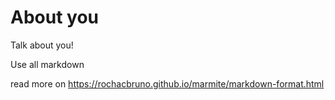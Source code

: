 # About you

Talk about you!

Use all markdown

read more on https://rochacbruno.github.io/marmite/markdown-format.html
